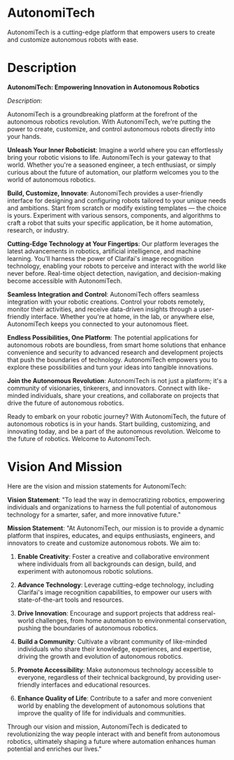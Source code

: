 # AutonomiTech 

AutonomiTech is a cutting-edge platform that empowers users to create and customize autonomous robots with ease. 

# Description 

**AutonomiTech: Empowering Innovation in Autonomous Robotics**

*Description*:

AutonomiTech is a groundbreaking platform at the forefront of the autonomous robotics revolution. With AutonomiTech, we're putting the power to create, customize, and control autonomous robots directly into your hands.

**Unleash Your Inner Roboticist**:
Imagine a world where you can effortlessly bring your robotic visions to life. AutonomiTech is your gateway to that world. Whether you're a seasoned engineer, a tech enthusiast, or simply curious about the future of automation, our platform welcomes you to the world of autonomous robotics.

**Build, Customize, Innovate**:
AutonomiTech provides a user-friendly interface for designing and configuring robots tailored to your unique needs and ambitions. Start from scratch or modify existing templates — the choice is yours. Experiment with various sensors, components, and algorithms to craft a robot that suits your specific application, be it home automation, research, or industry.

**Cutting-Edge Technology at Your Fingertips**:
Our platform leverages the latest advancements in robotics, artificial intelligence, and machine learning. You'll harness the power of Clarifai's image recognition technology, enabling your robots to perceive and interact with the world like never before. Real-time object detection, navigation, and decision-making become accessible with AutonomiTech.

**Seamless Integration and Control**:
AutonomiTech offers seamless integration with your robotic creations. Control your robots remotely, monitor their activities, and receive data-driven insights through a user-friendly interface. Whether you're at home, in the lab, or anywhere else, AutonomiTech keeps you connected to your autonomous fleet.

**Endless Possibilities, One Platform**:
The potential applications for autonomous robots are boundless, from smart home solutions that enhance convenience and security to advanced research and development projects that push the boundaries of technology. AutonomiTech empowers you to explore these possibilities and turn your ideas into tangible innovations.

**Join the Autonomous Revolution**:
AutonomiTech is not just a platform; it's a community of visionaries, tinkerers, and innovators. Connect with like-minded individuals, share your creations, and collaborate on projects that drive the future of autonomous robotics.

Ready to embark on your robotic journey? With AutonomiTech, the future of autonomous robotics is in your hands. Start building, customizing, and innovating today, and be a part of the autonomous revolution. Welcome to the future of robotics. Welcome to AutonomiTech.

# Vision And Mission 

Here are the vision and mission statements for AutonomiTech:

**Vision Statement**:
"To lead the way in democratizing robotics, empowering individuals and organizations to harness the full potential of autonomous technology for a smarter, safer, and more innovative future."

**Mission Statement**:
"At AutonomiTech, our mission is to provide a dynamic platform that inspires, educates, and equips enthusiasts, engineers, and innovators to create and customize autonomous robots. We aim to:

1. **Enable Creativity**: Foster a creative and collaborative environment where individuals from all backgrounds can design, build, and experiment with autonomous robotic solutions.

2. **Advance Technology**: Leverage cutting-edge technology, including Clarifai's image recognition capabilities, to empower our users with state-of-the-art tools and resources.

3. **Drive Innovation**: Encourage and support projects that address real-world challenges, from home automation to environmental conservation, pushing the boundaries of autonomous robotics.

4. **Build a Community**: Cultivate a vibrant community of like-minded individuals who share their knowledge, experiences, and expertise, driving the growth and evolution of autonomous robotics.

5. **Promote Accessibility**: Make autonomous technology accessible to everyone, regardless of their technical background, by providing user-friendly interfaces and educational resources.

6. **Enhance Quality of Life**: Contribute to a safer and more convenient world by enabling the development of autonomous solutions that improve the quality of life for individuals and communities.

Through our vision and mission, AutonomiTech is dedicated to revolutionizing the way people interact with and benefit from autonomous robotics, ultimately shaping a future where automation enhances human potential and enriches our lives."
